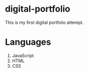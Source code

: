 # digital-portfolio

This is my first digital portfolio attempt.

# Languages

1. JavaScript
2. HTML
3. CSS
